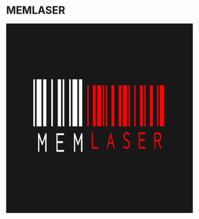 # MEMLASER

<p align="center">
<img  height="512" src="https://github.com/EddieAbbondanzio/memlaser/blob/main/logo.png?raw=true">
</p>
